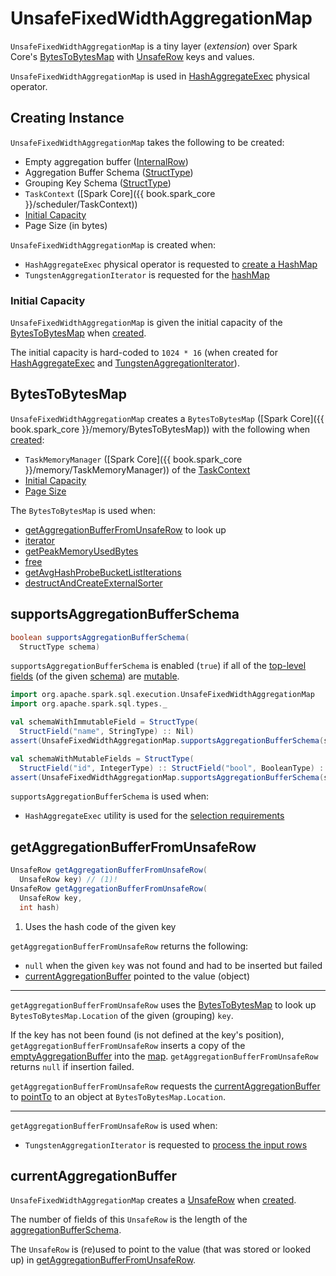 # UnsafeFixedWidthAggregationMap

`UnsafeFixedWidthAggregationMap` is a tiny layer (_extension_) over Spark Core's [BytesToBytesMap](#map) with [UnsafeRow](UnsafeRow.md) keys and values.

`UnsafeFixedWidthAggregationMap` is used in [HashAggregateExec](physical-operators/HashAggregateExec.md#createHashMap) physical operator.

## Creating Instance

`UnsafeFixedWidthAggregationMap` takes the following to be created:

* <span id="emptyAggregationBuffer"> Empty aggregation buffer ([InternalRow](InternalRow.md))
* <span id="aggregationBufferSchema"> Aggregation Buffer Schema ([StructType](types/StructType.md))
* <span id="groupingKeySchema"> Grouping Key Schema ([StructType](types/StructType.md))
* <span id="taskContext"> `TaskContext` ([Spark Core]({{ book.spark_core }}/scheduler/TaskContext))
* [Initial Capacity](#initialCapacity)
* <span id="pageSizeBytes"> Page Size (in bytes)

`UnsafeFixedWidthAggregationMap` is created when:

* `HashAggregateExec` physical operator is requested to [create a HashMap](physical-operators/HashAggregateExec.md#createHashMap)
* `TungstenAggregationIterator` is requested for the [hashMap](physical-operators/TungstenAggregationIterator.md#hashMap)

### <span id="initialCapacity"> Initial Capacity

`UnsafeFixedWidthAggregationMap` is given the initial capacity of the [BytesToBytesMap](#map) when [created](#creating-instance).

The initial capacity is hard-coded to `1024 * 16` (when created for [HashAggregateExec](physical-operators/HashAggregateExec.md#createHashMap) and [TungstenAggregationIterator](physical-operators/TungstenAggregationIterator.md#hashMap)).

## <span id="map"> BytesToBytesMap

`UnsafeFixedWidthAggregationMap` creates a `BytesToBytesMap` ([Spark Core]({{ book.spark_core }}/memory/BytesToBytesMap)) with the following when [created](#creating-instance):

* `TaskMemoryManager` ([Spark Core]({{ book.spark_core }}/memory/TaskMemoryManager)) of the [TaskContext](#taskContext)
* [Initial Capacity](#initialCapacity)
* [Page Size](#pageSizeBytes)

The `BytesToBytesMap` is used when:

* [getAggregationBufferFromUnsafeRow](#getAggregationBufferFromUnsafeRow) to look up
* [iterator](#iterator)
* [getPeakMemoryUsedBytes](#getPeakMemoryUsedBytes)
* [free](#free)
* [getAvgHashProbeBucketListIterations](#getAvgHashProbeBucketListIterations)
* [destructAndCreateExternalSorter](#destructAndCreateExternalSorter)

## <span id="supportsAggregationBufferSchema"> supportsAggregationBufferSchema

```java
boolean supportsAggregationBufferSchema(
  StructType schema)
```

`supportsAggregationBufferSchema` is enabled (`true`) if all of the [top-level fields](types/StructType.md#fields) (of the given [schema](types/StructType.md)) are [mutable](UnsafeRow.md#isMutable).

```scala
import org.apache.spark.sql.execution.UnsafeFixedWidthAggregationMap
import org.apache.spark.sql.types._
```

```scala
val schemaWithImmutableField = StructType(
  StructField("name", StringType) :: Nil)
assert(UnsafeFixedWidthAggregationMap.supportsAggregationBufferSchema(schemaWithImmutableField) == false)
```

```scala
val schemaWithMutableFields = StructType(
  StructField("id", IntegerType) :: StructField("bool", BooleanType) :: Nil)
assert(UnsafeFixedWidthAggregationMap.supportsAggregationBufferSchema(schemaWithMutableFields))
```

`supportsAggregationBufferSchema` is used when:

* `HashAggregateExec` utility is used for the [selection requirements](physical-operators/HashAggregateExec.md#supportsAggregate)

## <span id="getAggregationBufferFromUnsafeRow"> getAggregationBufferFromUnsafeRow

```java
UnsafeRow getAggregationBufferFromUnsafeRow(
  UnsafeRow key) // (1)!
UnsafeRow getAggregationBufferFromUnsafeRow(
  UnsafeRow key,
  int hash)
```

1. Uses the hash code of the given key

`getAggregationBufferFromUnsafeRow` returns the following:

* `null` when the given `key` was not found and had to be inserted but failed
* [currentAggregationBuffer](#currentAggregationBuffer) pointed to the value (object)

---

`getAggregationBufferFromUnsafeRow` uses the [BytesToBytesMap](#map) to look up `BytesToBytesMap.Location` of the given (grouping) `key`.

If the key has not been found (is not defined at the key's position), `getAggregationBufferFromUnsafeRow` inserts a copy of the [emptyAggregationBuffer](#emptyAggregationBuffer) into the [map](#map). `getAggregationBufferFromUnsafeRow` returns `null` if insertion failed.

`getAggregationBufferFromUnsafeRow` requests the [currentAggregationBuffer](#currentAggregationBuffer) to [pointTo](UnsafeRow.md#pointTo) to an object at `BytesToBytesMap.Location`.

---

`getAggregationBufferFromUnsafeRow` is used when:

* `TungstenAggregationIterator` is requested to [process the input rows](physical-operators/TungstenAggregationIterator.md#processInputs)

## <span id="currentAggregationBuffer"> currentAggregationBuffer

`UnsafeFixedWidthAggregationMap` creates a [UnsafeRow](UnsafeRow.md) when [created](#creating-instance).

The number of fields of this `UnsafeRow` is the length of the [aggregationBufferSchema](#aggregationBufferSchema).

The `UnsafeRow` is (re)used to point to the value (that was stored or looked up) in [getAggregationBufferFromUnsafeRow](#getAggregationBufferFromUnsafeRow).

<!---
## Review Me

Whenever requested for performance metrics (i.e. <<getAverageProbesPerLookup, average number of probes per key lookup>> and <<getPeakMemoryUsedBytes, peak memory used>>), `UnsafeFixedWidthAggregationMap` simply requests the underlying <<map, BytesToBytesMap>>.

[[internal-registries]]
.UnsafeFixedWidthAggregationMap's Internal Properties (e.g. Registries, Counters and Flags)
[cols="1m,2",options="header",width="100%"]
|===
| Name
| Description

| emptyAggregationBuffer
| [[emptyAggregationBuffer-byte-array]] <<emptyAggregationBuffer, Empty aggregation buffer>> ([encoded in UnsafeRow format](expressions/UnsafeProjection.md#create))

| groupingKeyProjection
| [[groupingKeyProjection]] [UnsafeProjection](expressions/UnsafeProjection.md) for the <<groupingKeySchema, groupingKeySchema>> (to encode grouping keys as UnsafeRows)
|===
-->

